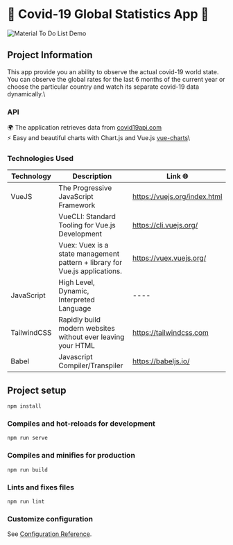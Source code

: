 # 🦠 Covid-19 Global Statistics App 🦠

![Material To Do List Demo](/src/assets/cover.gif)

## Project Information

This app provide you an ability to observe the actual covid-19 world state.\
You can observe the global rates for the last 6 months of the current year or choose the particular country and watch its separate covid-19 data dynamically.\

### API

🌍 The application retrieves data from [covid19api.com](https://covid19api.com)\
⚡ Easy and beautiful charts with Chart.js and Vue.js [vue-charts](https://vue-chartjs.org/)\

### Technologies Used

| Technology  | Description                                                                 | Link 🌐                      |
| ----------- | --------------------------------------------------------------------------- | ---------------------------- |
| VueJS       | The Progressive JavaScript Framework                                        | https://vuejs.org/index.html |
|             | VueCLI: Standard Tooling for Vue.js Development                             | https://cli.vuejs.org/       |
|             | Vuex: Vuex is a state management pattern + library for Vue.js applications. | https://vuex.vuejs.org/      |
| JavaScript  | High Level, Dynamic, Interpreted Language                                   | ----                         |
| TailwindCSS | Rapidly build modern websites without ever leaving your HTML                | https://tailwindcss.com      |
| Babel       | Javascript Compiler/Transpiler                                              | https://babeljs.io/          |

## Project setup

```
npm install
```

### Compiles and hot-reloads for development

```
npm run serve
```

### Compiles and minifies for production

```
npm run build
```

### Lints and fixes files

```
npm run lint
```

### Customize configuration

See [Configuration Reference](https://cli.vuejs.org/config/).
